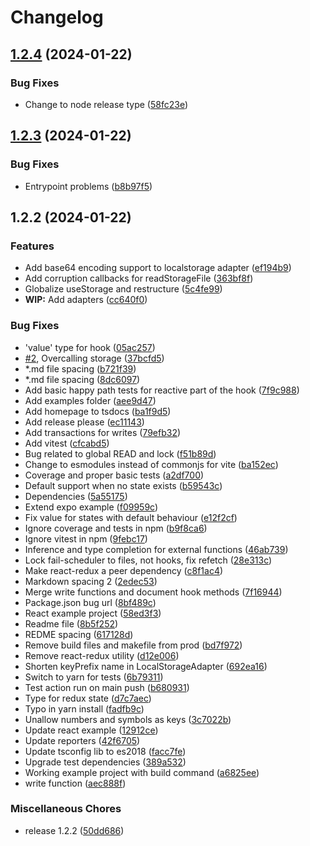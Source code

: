 # Changelog

## [1.2.4](https://github.com/Hampfh/use-storage/compare/v1.2.3...v1.2.4) (2024-01-22)


### Bug Fixes

* Change to node release type ([58fc23e](https://github.com/Hampfh/use-storage/commit/58fc23e1bc7311cea50a27ba019a490d5e3be1e0))

## [1.2.3](https://github.com/Hampfh/use-storage/compare/v1.2.2...v1.2.3) (2024-01-22)


### Bug Fixes

* Entrypoint problems ([b8b97f5](https://github.com/Hampfh/use-storage/commit/b8b97f5a55f954b632b18e58faf0f93cbbf5d139))

## 1.2.2 (2024-01-22)


### Features

* Add base64 encoding support to localstorage adapter ([ef194b9](https://github.com/Hampfh/use-storage/commit/ef194b9956284e68545a877cba47f8dae9a821e2))
* Add corruption callbacks for readStorageFile ([363bf8f](https://github.com/Hampfh/use-storage/commit/363bf8f5a8a47b332bdbe4d0d7b22eaf0f6ee529))
* Globalize useStorage and restructure ([5c4fe99](https://github.com/Hampfh/use-storage/commit/5c4fe99e794ec3ce796a56d62e38827d7efc9eaa))
* **WIP:** Add adapters ([cc640f0](https://github.com/Hampfh/use-storage/commit/cc640f0b61db9a841fd83b37146736830a33bf16))


### Bug Fixes

* 'value' type for hook ([05ac257](https://github.com/Hampfh/use-storage/commit/05ac257a2e307e2dec6875c3e48a90bd684dffbf))
* [#2](https://github.com/Hampfh/use-storage/issues/2), Overcalling storage ([37bcfd5](https://github.com/Hampfh/use-storage/commit/37bcfd561e94b20fada22f4bf69f8114625b458c))
* *.md file spacing ([b721f39](https://github.com/Hampfh/use-storage/commit/b721f39543b5ebf89b4314cc59317114b207d0cc))
* *.md file spacing ([8dc6097](https://github.com/Hampfh/use-storage/commit/8dc609711f88bf9023fbc66845d6384dd8d3c899))
* Add basic happy path tests for reactive part of the hook ([7f9c988](https://github.com/Hampfh/use-storage/commit/7f9c988f03eee9b4b6735ca4f675b934293f7237))
* Add examples folder ([aee9d47](https://github.com/Hampfh/use-storage/commit/aee9d479ed0b539ec57ee954cd59d8b47098a755))
* Add homepage to tsdocs ([ba1f9d5](https://github.com/Hampfh/use-storage/commit/ba1f9d510f84f70c056174c244117592821dfcaf))
* Add release please ([ec11143](https://github.com/Hampfh/use-storage/commit/ec1114338bc2925f3deba995222a0b2788206cce))
* Add transactions for writes ([79efb32](https://github.com/Hampfh/use-storage/commit/79efb32a8afa49bd044fb1674913c8d86bf5155a))
* Add vitest ([cfcabd5](https://github.com/Hampfh/use-storage/commit/cfcabd526efd816a12858ba968d0eed1efc071d1))
* Bug related to global READ and lock ([f51b89d](https://github.com/Hampfh/use-storage/commit/f51b89d538d91c76c48426329b59bb10a51aed9e))
* Change to esmodules instead of commonjs for vite ([ba152ec](https://github.com/Hampfh/use-storage/commit/ba152ecf0cd7e2f97df184235b03ee3288b93c62))
* Coverage and proper basic tests ([a2df700](https://github.com/Hampfh/use-storage/commit/a2df700b145805da6323422346a09047fcb6b441))
* Default support when no state exists ([b59543c](https://github.com/Hampfh/use-storage/commit/b59543c7c469a4968ee0e2cf09379c9f400482ac))
* Dependencies ([5a55175](https://github.com/Hampfh/use-storage/commit/5a551758f8be525fa268798d01cb9b45b44fbd9c))
* Extend expo example ([f09959c](https://github.com/Hampfh/use-storage/commit/f09959c886cffa271c7d0464b07d4c52c3b5446f))
* Fix value for states with default behaviour ([e12f2cf](https://github.com/Hampfh/use-storage/commit/e12f2cf7959ec435caf2fcc58a45abc3ad9dba11))
* Ignore coverage and tests in npm ([b9f8ca6](https://github.com/Hampfh/use-storage/commit/b9f8ca6a6e513b4c2ae94fa1c82aaa4966aa87ed))
* Ignore vitest in npm ([9febc17](https://github.com/Hampfh/use-storage/commit/9febc1725c5f9fdfe29aaada92b61bcfd698fd4c))
* Inference and type completion for external functions ([46ab739](https://github.com/Hampfh/use-storage/commit/46ab739b1f5078e87ff1f92b12cbfde78e89b73a))
* Lock fail-scheduler to files, not hooks, fix refetch ([28e313c](https://github.com/Hampfh/use-storage/commit/28e313c50decfe43347039e20d756cf3db964def))
* Make react-redux a peer dependency ([c8f1ac4](https://github.com/Hampfh/use-storage/commit/c8f1ac400ccc8e2e3ecd34d42f4ec84d8f4d5f20))
* Markdown spacing 2 ([2edec53](https://github.com/Hampfh/use-storage/commit/2edec530a682e3ed90cdb2f1963fcb01a0dbcd88))
* Merge write functions and document hook methods ([7f16944](https://github.com/Hampfh/use-storage/commit/7f16944b8c79224d9575c85a3d77805d1b8c63b6))
* Package.json bug url ([8bf489c](https://github.com/Hampfh/use-storage/commit/8bf489c939098b75ebd38297878f8fbcc526515a))
* React example project ([58ed3f3](https://github.com/Hampfh/use-storage/commit/58ed3f3d85784dd22fdd5f5754f748b5874cec6e))
* Readme file ([8b5f252](https://github.com/Hampfh/use-storage/commit/8b5f252b82fa6b26d36efa8334bb59e3d281894c))
* REDME spacing ([617128d](https://github.com/Hampfh/use-storage/commit/617128da16e6d37cc8dea9e9b95a83b22bfcc86b))
* Remove build files and makefile from prod ([bd7f972](https://github.com/Hampfh/use-storage/commit/bd7f97278b679a6055243dc397295783d7a3f8d7))
* Remove react-redux utility ([d12e006](https://github.com/Hampfh/use-storage/commit/d12e00631f50e638d0c437392a397d43c857018d))
* Shorten keyPrefix name in LocalStorageAdapter ([692ea16](https://github.com/Hampfh/use-storage/commit/692ea16661dac8fb0f22fbe6677b6cc4a6ccdd62))
* Switch to yarn for tests ([6b79311](https://github.com/Hampfh/use-storage/commit/6b79311331b832458c31d53207b6b4e2bb7460ea))
* Test action run on main push ([b680931](https://github.com/Hampfh/use-storage/commit/b6809317b34b43aa4fdeb4d140a5aa1d4176fd58))
* Type for redux state ([d7c7aec](https://github.com/Hampfh/use-storage/commit/d7c7aec03969358bd5563061fd2dad13449861b7))
* Typo in yarn install ([fadfb9c](https://github.com/Hampfh/use-storage/commit/fadfb9c2c7939f1e6e6486a3885fc9ccc686ddb4))
* Unallow numbers and symbols as keys ([3c7022b](https://github.com/Hampfh/use-storage/commit/3c7022b4f12d7ae934eb40af02e39f2314f656b6))
* Update react example ([12912ce](https://github.com/Hampfh/use-storage/commit/12912ced5820557d76f86875137b995a81bc9d2c))
* Update reporters ([42f6705](https://github.com/Hampfh/use-storage/commit/42f6705a7eddb6927176077bbbc6ab7e8c40af12))
* Update tsconfig lib to es2018 ([facc7fe](https://github.com/Hampfh/use-storage/commit/facc7fed1d7768607395588bbd97323a4608aac4))
* Upgrade test dependencies ([389a532](https://github.com/Hampfh/use-storage/commit/389a532030415b1d23d4ce6bb4265d7925089ff6))
* Working example project with build command ([a6825ee](https://github.com/Hampfh/use-storage/commit/a6825ee4865a043f6771daeadd4dc60e9bd4d18b))
* write function ([aec888f](https://github.com/Hampfh/use-storage/commit/aec888fd390ff400b652061d04ed9beaf6e72cdd))


### Miscellaneous Chores

* release 1.2.2 ([50dd686](https://github.com/Hampfh/use-storage/commit/50dd686d0aade9ee7b40d0734b1cd5d2f2b8d324))
